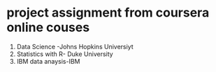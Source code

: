 # project assignment from coursera online couses
1. Data Science -Johns Hopkins Universiyt
2. Statistics with R- Duke University
3. IBM data anaysis-IBM
